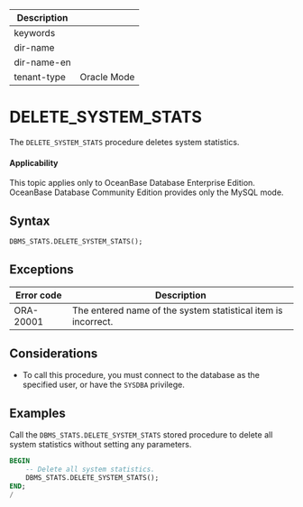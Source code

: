 | Description |                 |
|---------------|-----------------|
| keywords |                 |
| dir-name |                 |
| dir-name-en |                 |
| tenant-type | Oracle Mode |

# DELETE_SYSTEM_STATS

The `DELETE_SYSTEM_STATS` procedure deletes system statistics.

  <main id="notice" >
    <h4>Applicability</h4>
    <p>This topic applies only to OceanBase Database Enterprise Edition. OceanBase Database Community Edition provides only the MySQL mode. </p>
  </main>

## Syntax

```sql
DBMS_STATS.DELETE_SYSTEM_STATS();
```

## Exceptions

| Error code | Description |
|-----------|------------------|
| ORA-20001 | The entered name of the system statistical item is incorrect.  |

## Considerations

* To call this procedure, you must connect to the database as the specified user, or have the `SYSDBA` privilege.

## Examples

Call the `DBMS_STATS.DELETE_SYSTEM_STATS` stored procedure to delete all system statistics without setting any parameters.

```sql
BEGIN
    -- Delete all system statistics.
    DBMS_STATS.DELETE_SYSTEM_STATS();
END;
/
```